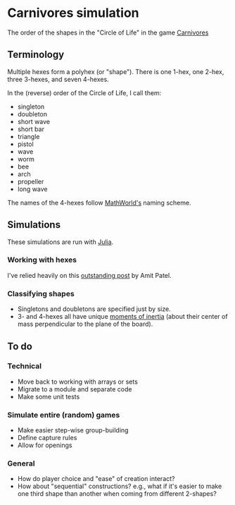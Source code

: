 # Carnivores simulation

The order of the shapes in the "Circle of Life" in the game
[Carnivores](https://boardgamegeek.com/boardgame/184730/carnivores)

## Terminology

Multiple hexes form a polyhex (or "shape"). There is one 1-hex, one 2-hex,
three 3-hexes, and seven 4-hexes.

In the (reverse) order of the Circle of Life, I call them:

- singleton
- doubleton
- short wave
- short bar
- triangle
- pistol
- wave
- worm
- bee
- arch
- propeller
- long wave

The names of the 4-hexes follow
[MathWorld's](http://mathworld.wolfram.com/Polyhex.html) naming scheme.

## Simulations

These simulations are run with [Julia](http://julialang.org).

### Working with hexes

I've relied heavily on this [outstanding post](http://www.redblobgames.com/grids/hexagons) by Amit Patel.

### Classifying shapes

- Singletons and doubletons are specified just by size.
- 3- and 4-hexes all have unique [moments of inertia](https://en.wikipedia.org/wiki/Moment_of_inertia) (about their center of mass perpendicular to the plane of the board).

## To do

### Technical

- Move back to working with arrays or sets
- Migrate to a module and separate code
- Make some unit tests

### Simulate entire (random) games

- Make easier step-wise group-building
- Define capture rules
- Allow for openings

### General

- How do player choice and "ease" of creation interact?
- How about "sequential" constructions? e.g., what if it's easier to make one third shape than another when coming from different 2-shapes?
